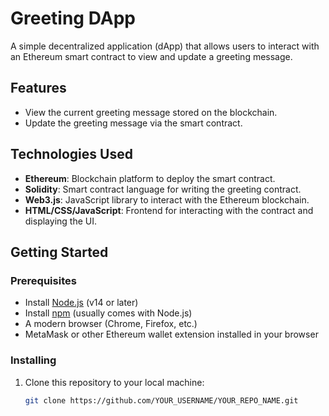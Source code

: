 # Greeting DApp

A simple decentralized application (dApp) that allows users to interact with an Ethereum smart contract to view and update a greeting message.

## Features

- View the current greeting message stored on the blockchain.
- Update the greeting message via the smart contract.

## Technologies Used

- **Ethereum**: Blockchain platform to deploy the smart contract.
- **Solidity**: Smart contract language for writing the greeting contract.
- **Web3.js**: JavaScript library to interact with the Ethereum blockchain.
- **HTML/CSS/JavaScript**: Frontend for interacting with the contract and displaying the UI.

## Getting Started

### Prerequisites

- Install [Node.js](https://nodejs.org/) (v14 or later)
- Install [npm](https://www.npmjs.com/) (usually comes with Node.js)
- A modern browser (Chrome, Firefox, etc.)
- MetaMask or other Ethereum wallet extension installed in your browser

### Installing

1. Clone this repository to your local machine:

   ```bash
   git clone https://github.com/YOUR_USERNAME/YOUR_REPO_NAME.git

